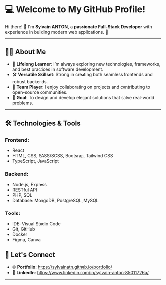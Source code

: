 
# 💻 **Welcome to My GitHub Profile!**

Hi there! 👋 I'm **Sylvain ANTON**, a **passionate Full-Stack Developer** with experience in building modern web applications. 🚀

---

## 🧑‍💻 **About Me**
- 🌱 **Lifelong Learner**: I’m always exploring new technologies, frameworks, and best practices in software development.
- 🛠️ **Versatile Skillset**: Strong in creating both seamless frontends and robust backends.
- 🤝 **Team Player**: I enjoy collaborating on projects and contributing to open-source communities.
- 🎯 **Goal**: To design and develop elegant solutions that solve real-world problems.

---

## 🛠️ **Technologies & Tools**
### **Frontend:**
- React
- HTML, CSS, SASS/SCSS, Bootsrap, Tailwind CSS
- TypeScript, JavaScript

### **Backend:**
- Node.js, Express
- RESTful API
- PHP, SQL
- Database: MongoDB, PostgreSQL, MySQL

### **Tools:**
- IDE: Visual Studio Code
- Git, GitHub
- Docker
- Figma, Canva

## 🔗 **Let's Connect**
- 🌐 **Portfolio**: https://sylvainatn.github.io/portfolio/
- 💼 **LinkedIn**: https://www.linkedin.com/in/sylvain-anton-85011726a/

---
